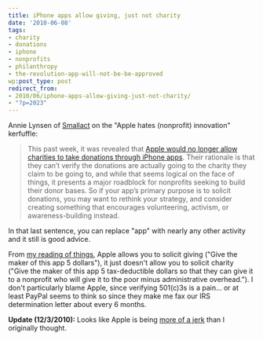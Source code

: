 ```yaml
---
title: iPhone apps allow giving, just not charity
date: '2010-06-08'
tags:
- charity
- donations
- iphone
- nonprofits
- philanthropy
- the-revolution-app-will-not-be-be-approved
wp:post_type: post
redirect_from:
- 2010/06/iphone-apps-allow-giving-just-not-charity/
- "?p=2023"
---
```


Annie Lynsen of [Smallact](http://www.smallact.com/blog/what-nonprofits-should-know-before-developing-a-mobile-app/) on the "Apple hates (nonprofit) innovation" kerfuffle:

> This past week, it was revealed that  [Apple would no longer allow charities to take donations through iPhone apps](http://arstechnica.com/apple/news/2010/06/nonprofit-developer-apples-no-donation-policy-is-a-cop-out.ars). Their rationale is that they can’t verify the donations are actually going to the charity they claim to be going to, and while that seems logical on the face of things, it presents a major roadblock for nonprofits seeking to build their donor bases. So if your app’s primary purpose is to solicit donations, you may want to rethink your strategy, and consider creating something that encourages volunteering, activism, or awareness-building instead.

In that last sentence, you can replace "app" with nearly any other activity and it still is good advice.

From [my reading of things](http://arstechnica.com/apple/news/2009/01/app-store-lessons-developing-charitably.ars), Apple allows you to solicit giving ("Give the maker of this app 5 dollars"), it just doesn't allow you to solicit charity ("Give the maker of this app 5 tax-deductible dollars so that they can give it to a nonprofit who will give it to the poor minus administrative overhead."). I don't particularly blame Apple, since verifying 501(c)3s is a pain... or at least PayPal seems to think so since they make me fax our IRS determination letter about every 6 months.

**Update (12/3/2010):** Looks like Apple is being [more of a jerk](http://gizmodo.com/5703765/why-does-apple-make-being-a-charitable-app-so-hard) than I originally thought.
